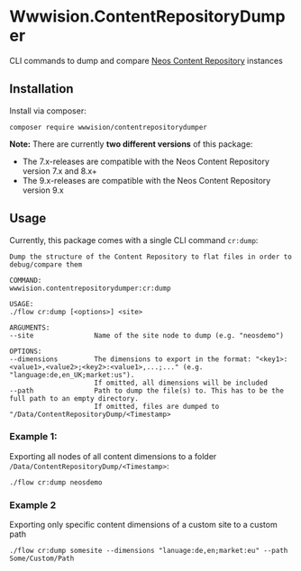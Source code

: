 # Wwwision.ContentRepositoryDumper

CLI commands to dump and compare [Neos Content Repository](https://github.com/neos/content-repository) instances

## Installation

Install via composer:

    composer require wwwision/contentrepositorydumper

**Note:** There are currently **two different versions** of this package:
* The 7.x-releases are compatible with the Neos Content Repository version 7.x and 8.x+
* The 9.x-releases are compatible with the Neos Content Repository version 9.x

## Usage

Currently, this package comes with a single CLI command `cr:dump`:

    Dump the structure of the Content Repository to flat files in order to debug/compare them
    
    COMMAND:
    wwwision.contentrepositorydumper:cr:dump
    
    USAGE:
    ./flow cr:dump [<options>] <site>
    
    ARGUMENTS:
    --site               Name of the site node to dump (e.g. "neosdemo")
    
    OPTIONS:
    --dimensions         The dimensions to export in the format: "<key1>:<value1>,<value2>;<key2>:<value1>,...;..." (e.g. "language:de,en_UK;market:us").
                         If omitted, all dimensions will be included
    --path               Path to dump the file(s) to. This has to be the full path to an empty directory.
                         If omitted, files are dumped to "/Data/ContentRepositoryDump/<Timestamp>

### Example 1:

Exporting all nodes of all content dimensions to a folder `/Data/ContentRepositoryDump/<Timestamp>`:

    ./flow cr:dump neosdemo

### Example 2

Exporting only specific content dimensions of a custom site to a custom path

    ./flow cr:dump somesite --dimensions "lanuage:de,en;market:eu" --path Some/Custom/Path
